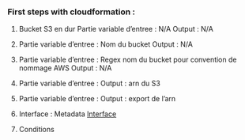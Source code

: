 
### First steps with cloudformation :

1. Bucket S3 en dur
Partie variable d’entree : N/A
Output : N/A

2. Partie variable d’entree : Nom du bucket
Output :  N/A

3. Partie variable d’entree : Regex nom du bucket pour convention de nommage AWS
Output : N/A 

4. Partie variable d’entree :
Output : arn du S3

5. Partie variable d’entree :
Output : export de l’arn

6. Interface : Metadata
[Interface](https://docs.aws.amazon.com/AWSCloudFormation/latest/UserGuide/aws-resource-cloudformation-interface.html)

7. Conditions
